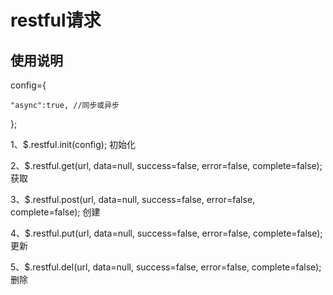 restful请求
===============

## 使用说明

config={

    "async":true, //同步或异步

};

1、$.restful.init(config); 初始化

2、$.restful.get(url, data=null, success=false, error=false, complete=false); 获取

3、$.restful.post(url, data=null, success=false, error=false, complete=false); 创建

4、$.restful.put(url, data=null, success=false, error=false, complete=false); 更新

5、$.restful.del(url, data=null, success=false, error=false, complete=false); 删除